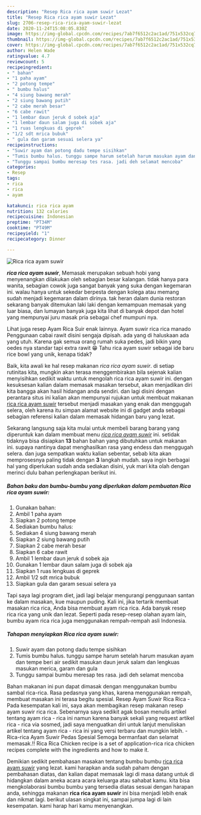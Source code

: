 ```yaml
---
description: "Resep Rica rica ayam suwir Lezat"
title: "Resep Rica rica ayam suwir Lezat"
slug: 2706-resep-rica-rica-ayam-suwir-lezat
date: 2020-11-24T15:08:05.830Z
image: https://img-global.cpcdn.com/recipes/7ab7f6512c2ac1ad/751x532cq70/rica-rica-ayam-suwir-foto-resep-utama.jpg
thumbnail: https://img-global.cpcdn.com/recipes/7ab7f6512c2ac1ad/751x532cq70/rica-rica-ayam-suwir-foto-resep-utama.jpg
cover: https://img-global.cpcdn.com/recipes/7ab7f6512c2ac1ad/751x532cq70/rica-rica-ayam-suwir-foto-resep-utama.jpg
author: Helen Wade
ratingvalue: 4.7
reviewcount: 5
recipeingredient:
- " bahan"
- "1 paha ayam"
- "2 potong tempe"
- " bumbu halus"
- "4 siung bawang merah"
- "2 siung bawang putih"
- "2 cabe merah besar"
- "6 cabe rawit"
- "1 lembar daun jeruk d sobek aja"
- "1 lembar daun salam juga di sobek aja"
- "1 ruas lengkuas di geprek"
- "1/2 sdt mrica bubuk"
- " gula dan garam sesuai selera ya"
recipeinstructions:
- "Suwir ayam dan potong dadu tempe sisihkan"
- "Tumis bumbu halus. tunggu sampe harum setelah harum masukan ayam dan tempe beri air sedikit masukan daun jeruk salam dan lengkuas masukan merica, garam dan gula"
- "Tunggu sampai bumbu meresap tes rasa. jadi deh selamat mencoba"
categories:
- Resep
tags:
- rica
- rica
- ayam

katakunci: rica rica ayam 
nutrition: 132 calories
recipecuisine: Indonesian
preptime: "PT34M"
cooktime: "PT49M"
recipeyield: "1"
recipecategory: Dinner

---
```



![Rica rica ayam suwir](https://img-global.cpcdn.com/recipes/7ab7f6512c2ac1ad/751x532cq70/rica-rica-ayam-suwir-foto-resep-utama.jpg)

<b><i>rica rica ayam suwir</i></b>, Memasak merupakan sebuah hobi yang menyenangkan dilakukan oleh sebagian besar kalangan. tidak hanya para wanita, sebagian cowok juga sangat banyak yang suka dengan kegemaran ini. walau hanya untuk sekedar berpesta dengan kolega atau memang sudah menjadi kegemaran dalam dirinya. tak heran dalam dunia restoran sekarang banyak ditemukan laki laki dengan kemampuan memasak yang luar biasa, dan lumayan banyak juga kita lihat di banyak depot dan hotel yang mempunyai juru masak pria sebagai chef mumpuni nya.

Lihat juga resep Ayam Rica Suir enak lainnya. Ayam suwir rica rica manado Penggunaan cabai rawit disini sengaja dipisah. ada yang di haluskaan ada yang utuh. Karena gak semua orang rumah suka pedes, jadi bikin yang oedes nya standar tapi extra rawit 😁 Tahu rica ayam suwir sebagai ide baru rice bowl yang unik, kenapa tidak?

Baik, kita awali ke hal resep makanan <i>rica rica ayam suwir</i>. di setiap rutinitas kita, mungkin akan terasa menggembirakan bila sejenak kalian menyisihkan sedikit waktu untuk mengolah rica rica ayam suwir ini. dengan kesuksesan kalian dalam memasak masakan tersebut, akan menjadikan diri kita bangga akan hasil hidangan anda sendiri. dan lagi disini dengan perantara situs ini kalian akan mempunyai rujukan untuk membuat makanan <u>rica rica ayam suwir</u> tersebut menjadi masakan yang enak dan menggugah selera, oleh karena itu simpan alamat website ini di gadget anda sebagai sebagian referensi kalian dalam memasak hidangan baru yang lezat.


Sekarang langsung saja kita mulai untuk membeli barang barang yang diperuntuk kan dalam membuat menu <u><i>rica rica ayam suwir</i></u> ini. setidak tidaknya bisa disiapkan <b>13</b> bahan bahan yang dibutuhkan untuk makanan ini. supaya nantinya dapat menghasilkan rasa yang endess dan menggugah selera. dan juga sempatkan waktu kalian sebentar, sebab kita akan memprosesnya paling tidak dengan <b>3</b> langkah mudah. saya ingin berbagai hal yang diperlukan sudah anda sediakan disini, yuk mari kita olah dengan merinci dulu bahan perlengkapan berikut ini.

<!--inarticleads1-->

##### Bahan baku dan bumbu-bumbu yang diperlukan dalam pembuatan Rica rica ayam suwir:

1. Gunakan  bahan:
1. Ambil 1 paha ayam
1. Siapkan 2 potong tempe
1. Sediakan  bumbu halus:
1. Sediakan 4 siung bawang merah
1. Siapkan 2 siung bawang putih
1. Siapkan 2 cabe merah besar
1. Siapkan 6 cabe rawit
1. Ambil 1 lembar daun jeruk d sobek aja
1. Gunakan 1 lembar daun salam juga di sobek aja
1. Siapkan 1 ruas lengkuas di geprek
1. Ambil 1/2 sdt mrica bubuk
1. Siapkan  gula dan garam sesuai selera ya


Tapi saya lagi program diet, jadi lagi belajar mengurangi penggunaan santan ke dalam masakan, kue maupun puding. Kali ini, jika tertarik membuat masakan rica rica, Anda bisa membuat ayam rica rica. Ada banyak resep rica rica yang unik dan lezat. Seperti pada resep-resep olahan ayam lain, bumbu ayam rica rica juga menggunakan rempah-rempah asli Indonesia. 

<!--inarticleads2-->

##### Tahapan menyiapkan Rica rica ayam suwir:

1. Suwir ayam dan potong dadu tempe sisihkan
1. Tumis bumbu halus. tunggu sampe harum setelah harum masukan ayam dan tempe beri air sedikit masukan daun jeruk salam dan lengkuas masukan merica, garam dan gula
1. Tunggu sampai bumbu meresap tes rasa. jadi deh selamat mencoba


Bahan makanan ini pun dapat dimasak dengan menggunakan bumbu sambal rica-rica. Rasa pedasnya yang khas, karena menggunakan rempah, membuat masakan ini terasa begitu spesial. Resep Ayam Suwir Rica Rica - Pada kesempatan kali ini, saya akan membagikan resep makanan resep ayam suwir rica rica. Sebenarnya saya sedikit agak bosan menulis artikel tentang ayam rica - rica ini namun karena banyak sekali yang request artikel rica - rica via sosmed, jadi saya menguatkan diri untuk lanjut menuliskan artikel tentang ayam rica - rica ini yang versi terbaru dan mungkin lebih. - Rica-rica Ayam Suwir Pedas Spesial Semoga bermanfaat dan selamat memasak.!! Rica Rica Chicken recipe is a set of application-rica rica chicken recipes complete with the ingredients and how to make it. 

Demikian sedikit pembahasan masakan tentang bumbu bumbu <u>rica rica ayam suwir</u> yang lezat. kami harapkan anda sudah paham dengan pembahasan diatas, dan kalian dapat memasak lagi di masa datang untuk di hidangkan dalam aneka acara acara keluarga atau sahabat kamu. kita bisa mengkolaborasi bumbu bumbu yang tersedia diatas sesuai dengan harapan anda, sehingga makanan <b>rica rica ayam suwir</b> ini bisa menjadi lebih enak dan nikmat lagi. berikut ulasan singkat ini, sampai jumpa lagi di lain kesempatan. kami harap hari kamu menyenangkan.
